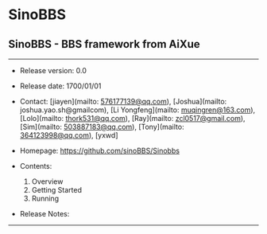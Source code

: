 # SinoBBS #
## SinoBBS - BBS framework from AiXue ##

---
- Release version: 0.0
- Release date: 1700/01/01
- Contact: [jiayen](mailto: 576177139@qq.com), [Joshua](mailto: joshua.yao.sh@gmailcom), [Li Yongfeng](mailto: muqingren@163.com), [Lolo](mailto: thork531@qq.com), [Ray](mailto: zcl0517@gmail.com), [Sim](mailto: 503887183@qq.com), [Tony](mailto: 364123998@qq.com), [yxwd]
- Homepage: https://github.com/sinoBBS/Sinobbs

- Contents:
    1. Overview
    2. Getting Started
    3. Running

- Release Notes:

---
